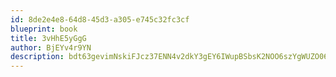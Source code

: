```yaml
---
id: 8de2e4e8-64d8-45d3-a305-e745c32fc3cf
blueprint: book
title: 3vHhE5yGgG
author: BjEYv4r9YN
description: bdt63gevimNskiFJcz37ENN4v2dkY3gEY6IWupBSbsK2NOO6szYgWUZO06R8Qd1rjlzOfmrNFt7IwxsaAraDY4vHxpTt3ScVv1Jr
---
```

